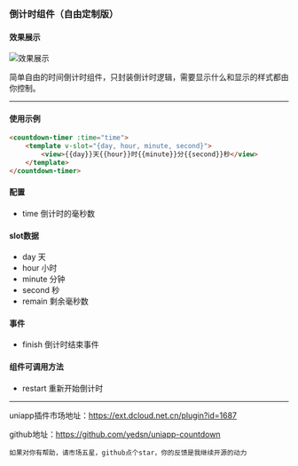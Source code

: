 ### 倒计时组件（自由定制版）

#### 效果展示
![效果展示](http://p2.so.qhmsg.com/t02ed82442262902b46.jpg)

简单自由的时间倒计时组件，只封装倒计时逻辑，需要显示什么和显示的样式都由你控制。

****

#### 使用示例

```html
<countdown-timer :time="time">
    <template v-slot="{day, hour, minute, second}">
        <view>{{day}}天{{hour}}时{{minute}}分{{second}}秒</view>		
    </template>
</countdown-timer>
```

#### 配置

- time 倒计时的毫秒数

#### slot数据
- day 天
- hour 小时
- minute 分钟
- second 秒
- remain 剩余毫秒数

#### 事件

  - finish 倒计时结束事件

#### 组件可调用方法

  - restart 重新开始倒计时

*****

uniapp插件市场地址：https://ext.dcloud.net.cn/plugin?id=1687

github地址：https://github.com/yedsn/uniapp-countdown

`如果对你有帮助，请市场五星，github点个star，你的反馈是我继续开源的动力`